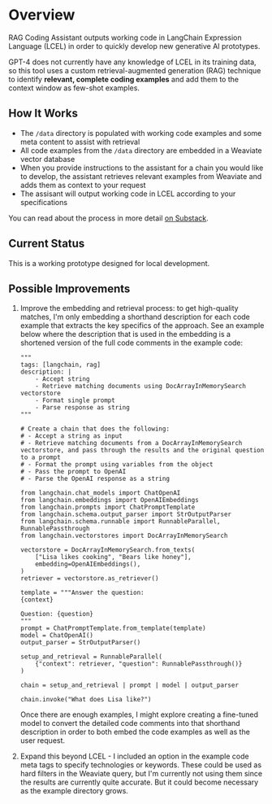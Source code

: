 # Overview

RAG Coding Assistant outputs working code in LangChain Expression Language (LCEL) in order to quickly develop new generative AI prototypes.

GPT-4 does not currently have any knowledge of LCEL in its training data, so this tool uses a custom retrieval-augmented generation (RAG) technique to identify **relevant, complete coding examples** and add them to the context window as few-shot examples.

## How It Works

- The `/data` directory is populated with working code examples and some meta content to assist with retrieval
- All code examples from the `/data` directory are embedded in a Weaviate vector database
- When you provide instructions to the assistant for a chain you would like to develop, the assistant retrieves relevant examples from Weaviate and adds them as context to your request
- The assisant will output working code in LCEL according to your specifications

You can read about the process in more detail [on Substack](https://open.substack.com/pub/deployingai/p/lab-notes-building-an-ai-code-generator?r=l2jd4&utm_campaign=post&utm_medium=web&showWelcome=true).


## Current Status

This is a working prototype designed for local development.

## Possible Improvements
1. Improve the embedding and retrieval process: to get high-quality matches, I'm only embedding a shorthand description for each code example that extracts the key specifics of the approach. See an example below where the description that is used in the embedding is a shortened version of the full code comments in the example code:

    ```
    """
    tags: [langchain, rag]
    description: |
        - Accept string
        - Retrieve matching documents using DocArrayInMemorySearch vectorstore
        - Format single prompt
        - Parse response as string
    """

    # Create a chain that does the following:
    # - Accept a string as input
    # - Retrieve matching documents from a DocArrayInMemorySearch vectorstore, and pass through the results and the original question to a prompt
    # - Format the prompt using variables from the object
    # - Pass the prompt to OpenAI
    # - Parse the OpenAI response as a string

    from langchain.chat_models import ChatOpenAI
    from langchain.embeddings import OpenAIEmbeddings
    from langchain.prompts import ChatPromptTemplate
    from langchain.schema.output_parser import StrOutputParser
    from langchain.schema.runnable import RunnableParallel, RunnablePassthrough
    from langchain.vectorstores import DocArrayInMemorySearch

    vectorstore = DocArrayInMemorySearch.from_texts(
        ["Lisa likes cooking", "Bears like honey"],
        embedding=OpenAIEmbeddings(),
    )
    retriever = vectorstore.as_retriever()

    template = """Answer the question:
    {context}

    Question: {question}
    """
    prompt = ChatPromptTemplate.from_template(template)
    model = ChatOpenAI()
    output_parser = StrOutputParser()

    setup_and_retrieval = RunnableParallel(
        {"context": retriever, "question": RunnablePassthrough()}
    )

    chain = setup_and_retrieval | prompt | model | output_parser

    chain.invoke("What does Lisa like?")
    ```

    Once there are enough examples, I might explore creating a fine-tuned model to convert the detailed code comments into that shorthand description in order to both embed the code examples as well as the user request.

2. Expand this beyond LCEL - I included an option in the example code meta tags to specify technologies or keywords. These could be used as hard filters in the Weaviate query, but I'm currently not using them since the results are currently quite accurate. But it could become necessary as the example directory grows.
